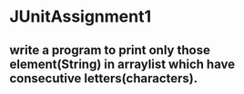 # JUnitAssignment1
## write a program to print only those element(String) in arraylist which have consecutive letters(characters).
